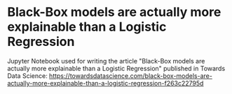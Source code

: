 # Black-Box models are actually more explainable than a Logistic Regression

Jupyter Notebook used for writing the article "Black-Box models are actually more explainable than a Logistic Regression" published in Towards Data Science: https://towardsdatascience.com/black-box-models-are-actually-more-explainable-than-a-logistic-regression-f263c22795d
